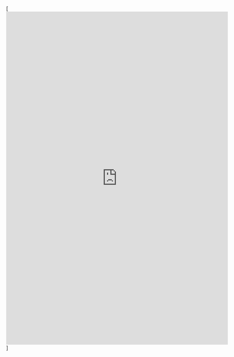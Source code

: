 [<iframe width="600" height="900" src="https://lookerstudio.google.com/embed/reporting/f923059d-f701-4b2d-9a40-8b254d2f6350/page/96tjD" frameborder="0" style="border:0" allowfullscreen sandbox="allow-storage-access-by-user-activation allow-scripts allow-same-origin allow-popups allow-popups-to-escape-sandbox"></iframe>]